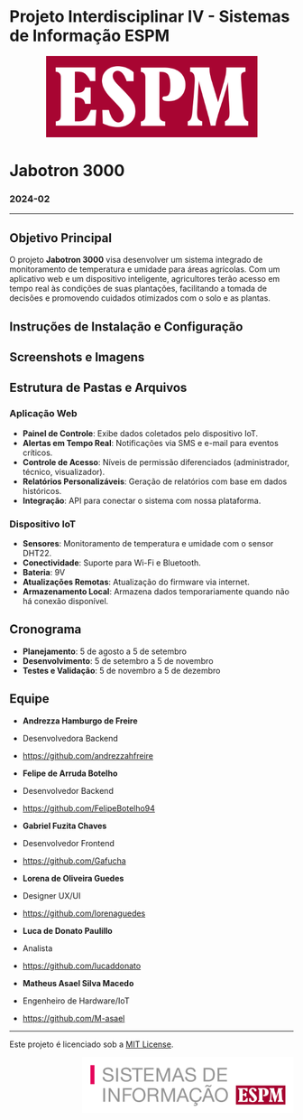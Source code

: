 # Projeto Interdisciplinar IV - Sistemas de Informação ESPM

<p align="center">
    <a href="https://www.espm.br/cursos-de-graduacao/sistemas-de-informacao/"><img src="https://raw.githubusercontent.com/tech-espm/misc-template/main/logo.png" alt="Sistemas de Informação ESPM" style="width: 375px;"/></a>
</p>

# Jabotron 3000

### 2024-02

---

## Objetivo Principal

O projeto **Jabotron 3000** visa desenvolver um sistema integrado de monitoramento de temperatura e umidade para áreas agrícolas. Com um aplicativo web e um dispositivo inteligente, agricultores terão acesso em tempo real às condições de suas plantações, facilitando a tomada de decisões e promovendo cuidados otimizados com o solo e as plantas.

## Instruções de Instalação e Configuração

## Screenshots e Imagens

## Estrutura de Pastas e Arquivos

### Aplicação Web

- **Painel de Controle**: Exibe dados coletados pelo dispositivo IoT.
- **Alertas em Tempo Real**: Notificações via SMS e e-mail para eventos críticos.
- **Controle de Acesso**: Níveis de permissão diferenciados (administrador, técnico, visualizador).
- **Relatórios Personalizáveis**: Geração de relatórios com base em dados históricos.
- **Integração**: API para conectar o sistema com nossa plataforma.

### Dispositivo IoT

- **Sensores**: Monitoramento de temperatura e umidade com o sensor DHT22.
- **Conectividade**: Suporte para Wi-Fi e Bluetooth.
- **Bateria**: 9V
- **Atualizações Remotas**: Atualização do firmware via internet.
- **Armazenamento Local**: Armazena dados temporariamente quando não há conexão disponível.

## Cronograma

- **Planejamento**: 5 de agosto a 5 de setembro
- **Desenvolvimento**: 5 de setembro a 5 de novembro
- **Testes e Validação**: 5 de novembro a 5 de dezembro

## Equipe

- **Andrezza Hamburgo de Freire**
- Desenvolvedora Backend
- https://github.com/andrezzahfreire

- **Felipe de Arruda Botelho**
- Desenvolvedor Backend
- https://github.com/FelipeBotelho94

- **Gabriel Fuzita Chaves**
- Desenvolvedor Frontend
- https://github.com/Gafucha

- **Lorena de Oliveira Guedes**
- Designer UX/UI
- https://github.com/lorenaguedes

- **Luca de Donato Paulillo**
- Analista
- https://github.com/lucaddonato

- **Matheus Asael Silva Macedo**
- Engenheiro de Hardware/IoT
- https://github.com/M-asael

---

Este projeto é licenciado sob a [MIT License](https://github.com/tech-espm/inter-4sem-2024-robo_webserver_api/blob/main/LICENSE).

<p align="right">
    <a href="https://www.espm.br/cursos-de-graduacao/sistemas-de-informacao/"><img src="https://raw.githubusercontent.com/tech-espm/misc-template/main/logo-si-512.png" alt="Sistemas de Informação ESPM" style="width: 375px;"/></a>
</p>
